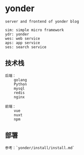 # yonder
    server and frontend of yonder blog 
    
    sim: simple micro framework
    ydr: yonder
    wes: web service
    aps: app service
    ses: search service

## 技术栈
    后端：
        golang
        Python
        mysql
        redis
        nginx
    
    前端：
        vue 
        nuxt
        npm
        
## 部署
    参考：`yonder/install/install.md`
